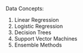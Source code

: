 


Data Concepts: 

1. Linear Regression
2. Logistic Regression
3. Decision Trees
4. Support Vector Machines 
5. Ensemble Methods

